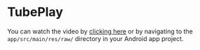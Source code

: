 # TubePlay

You can watch the video by [clicking here](app/src/main/res/raw/record.mp4) or by navigating to the `app/src/main/res/raw/` directory in your Android app project.
